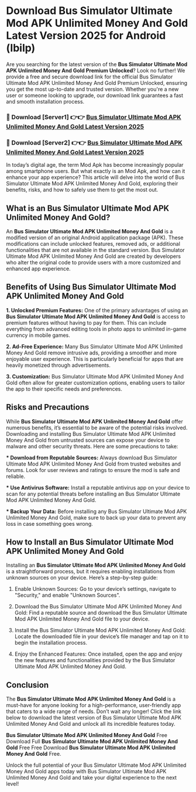 # Download Bus Simulator Ultimate Mod APK Unlimited Money And Gold Latest Version 2025 for Android (lbilp)

Are you searching for the latest version of the <strong>Bus Simulator Ultimate Mod APK Unlimited Money And Gold Premium Unlocked</strong>? Look no further! We provide a free and secure download link for the official Bus Simulator Ultimate Mod APK Unlimited Money And Gold Premium Unlocked, ensuring you get the most up-to-date and trusted version. Whether you're a new user or someone looking to upgrade, our download link guarantees a fast and smooth installation process.


<h3>🔴 Download [Server1] 👉👉 <a href="https://appsnew.pages.dev?q=Bus+Simulator+Ultimate+Mod+APK+Unlimited+Money+And+Gold&ref=2RT5">Bus Simulator Ultimate Mod APK Unlimited Money And Gold Latest Version 2025</a></h3>

<h3>🔴 Download [Server2] 👉👉 <a href="https://appsnew.pages.dev?q=Bus+Simulator+Ultimate+Mod+APK+Unlimited+Money+And+Gold&ref=2RT5">Bus Simulator Ultimate Mod APK Unlimited Money And Gold Latest Version 2025</a></h3>


In today’s digital age, the term Mod Apk has become increasingly popular among smartphone users. But what exactly is an Mod Apk, and how can it enhance your app experience? This article will delve into the world of Bus Simulator Ultimate Mod APK Unlimited Money And Gold, exploring their benefits, risks, and how to safely use them to get the most out.


<h2>What is an Bus Simulator Ultimate Mod APK Unlimited Money And Gold?</h2>

An <strong>Bus Simulator Ultimate Mod APK Unlimited Money And Gold</strong> is a modified version of an original Android application package (APK). These modifications can include unlocked features, removed ads, or additional functionalities that are not available in the standard version. Bus Simulator Ultimate Mod APK Unlimited Money And Gold are created by developers who alter the original code to provide users with a more customized and enhanced app experience.


<h2>Benefits of Using Bus Simulator Ultimate Mod APK Unlimited Money And Gold</h2>

<strong> 1. Unlocked Premium Features:</strong> One of the primary advantages of using an <strong>Bus Simulator Ultimate Mod APK Unlimited Money And Gold</strong> is access to premium features without having to pay for them. This can include everything from advanced editing tools in photo apps to unlimited in-game currency in mobile games.

<strong> 2. Ad-Free Experience:</strong> Many Bus Simulator Ultimate Mod APK Unlimited Money And Gold remove intrusive ads, providing a smoother and more enjoyable user experience. This is particularly beneficial for apps that are heavily monetized through advertisements.

<strong> 3. Customization:</strong> Bus Simulator Ultimate Mod APK Unlimited Money And Gold often allow for greater customization options, enabling users to tailor the app to their specific needs and preferences.


<h2>Risks and Precautions</h2>

While <strong>Bus Simulator Ultimate Mod APK Unlimited Money And Gold</strong> offer numerous benefits, it’s essential to be aware of the potential risks involved. Downloading and installing Bus Simulator Ultimate Mod APK Unlimited Money And Gold from untrusted sources can expose your device to malware and other security threats. Here are some precautions to take:

<strong> * Download from Reputable Sources:</strong> Always download Bus Simulator Ultimate Mod APK Unlimited Money And Gold from trusted websites and forums. Look for user reviews and ratings to ensure the mod is safe and reliable.

<strong> * Use Antivirus Software:</strong> Install a reputable antivirus app on your device to scan for any potential threats before installing an Bus Simulator Ultimate Mod APK Unlimited Money And Gold.

<strong> * Backup Your Data:</strong> Before installing any Bus Simulator Ultimate Mod APK Unlimited Money And Gold, make sure to back up your data to prevent any loss in case something goes wrong.


<h2>How to Install an Bus Simulator Ultimate Mod APK Unlimited Money And Gold</h2>

Installing an <strong>Bus Simulator Ultimate Mod APK Unlimited Money And Gold</strong> is a straightforward process, but it requires enabling installations from unknown sources on your device. Here’s a step-by-step guide:

 1. Enable Unknown Sources: Go to your device’s settings, navigate to "Security," and enable "Unknown Sources".

 2. Download the Bus Simulator Ultimate Mod APK Unlimited Money And Gold: Find a reputable source and download the Bus Simulator Ultimate Mod APK Unlimited Money And Gold file to your device.

 3. Install the Bus Simulator Ultimate Mod APK Unlimited Money And Gold: Locate the downloaded file in your device’s file manager and tap on it to begin the installation process.

 4. Enjoy the Enhanced Features: Once installed, open the app and enjoy the new features and functionalities provided by the Bus Simulator Ultimate Mod APK Unlimited Money And Gold.


<h2><strong>Conclusion</strong></h2>

The <strong>Bus Simulator Ultimate Mod APK Unlimited Money And Gold</strong> is a must-have for anyone looking for a high-performance, user-friendly app that caters to a wide range of needs. Don’t wait any longer! Click the link below to download the latest version of Bus Simulator Ultimate Mod APK Unlimited Money And Gold and unlock all its incredible features today.

<strong>Bus Simulator Ultimate Mod APK Unlimited Money And Gold</strong> Free Download Full <strong>Bus Simulator Ultimate Mod APK Unlimited Money And Gold</strong> Free Free Download <strong>Bus Simulator Ultimate Mod APK Unlimited Money And Gold</strong> Free.

Unlock the full potential of your Bus Simulator Ultimate Mod APK Unlimited Money And Gold apps today with Bus Simulator Ultimate Mod APK Unlimited Money And Gold and take your digital experience to the next level!